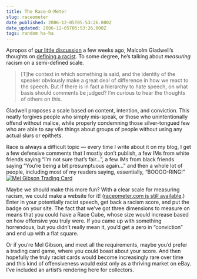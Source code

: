 ```yaml
---
title: The Race-O-Meter
slug: raceometer
date_published: 2006-12-05T05:53:26.000Z
date_updated: 2006-12-05T05:53:26.000Z
tags: random ha-ha
---
```


Apropos of [our little discussion](http://www.dashes.com/anil/2006/11/22/kramer_please) a few weeks ago, Malcolm Gladwell’s thoughts on [defining a racist](http://gladwell.typepad.com/gladwellcom/2006/12/defining_a_raci.html). To some degree, he’s talking about *measuring* racism on a semi-defined scale.

> [T]he context in which something is said, and the identity of the speaker obviously make a great deal of difference in how we react to the speech. But if there is in fact a hierarchy to hate speech, on what basis should comments be judged? I’m curious to hear the thoughts of others on this.

Gladwell proposes a scale based on content, intention, and conviction. This neatly forgives people who simply mis-speak, or those who unintentionally offend without malice, while properly condemning those silver-tongued few who are able to say vile things about groups of people without using any actual slurs or epithets.

Race is always a difficult topic — every time I write about it on my blog, I get a few defensive comments that I mostly don’t publish, a few IMs from white friends saying “I’m not sure that’s fair…”, a few IMs from black friends saying “You’re being a bit presumptuous again…” and then a whole lot of people, including most of my readers saying, essentially, “BOOOO-RING!”
[![Mel Gibson Trading Card](http://www.dashes.com/anil/images/mel-gibson-trading-card-thumb.jpg)](http://www.dashes.com/anil/images/mel-gibson-trading-card.jpg)

Maybe we should make this more fun? With a clear scale for measuring racism, we could make a website for it! ([raceometer.com is still available](http://who.godaddy.com/WhoIs.aspx?domain=raceometer.com&amp;prog_id=godaddy).) Enter in your potentially racist speech, get back a racism score, and put the badge on your site. The fact that we’ve got three dimensions to measure on means that you could have a Race Cube, whose size would increase based on how offensive you truly were. If you came up with something horrendous, but you didn’t really mean it, you’d get a zero in “conviction” and end up with a flat square.

Or if you’re Mel Gibson, and meet all the requirements, maybe you’d prefer a trading card game, where you could boast about your score. And then hopefully the truly racist cards would become increasingly rare over time and this kind of offensiveness would exist only as a thriving market on eBay. I’ve included an artist’s rendering here for collectors.
